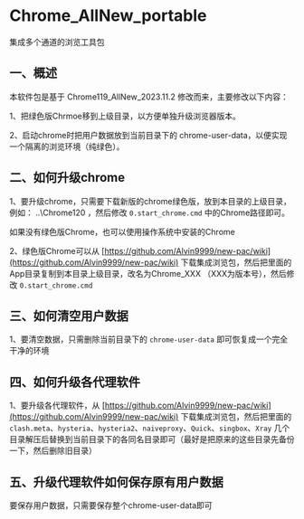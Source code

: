 # Chrome_AllNew_portable
集成多个通道的浏览工具包


## 一、概述
本软件包是基于 Chrome119_AllNew_2023.11.2 修改而来，主要修改以下内容：

1、把绿色版Chrmoe移到上级目录，以方便单独升级浏览器版本。

2、启动chrome时把用户数据放到当前目录下的 chrome-user-data，以便实现一个隔离的浏览环境（纯绿色）。


## 二、如何升级chrome
1、要升级chrome，只需要下载新版的chrome绿色版，放到本目录的上级目录，例如：
..\Chrome120
，然后修改 `0.start_chrome.cmd` 中的Chrome路径即可。

如果没有绿色版Chrome，也可以使用操作系统中安装的Chrome

2、绿色版Chrome可以从
[https://github.com/Alvin9999/new-pac/wiki](https://github.com/Alvin9999/new-pac/wiki)
下载集成浏览包，然后把里面的App目录复制到本目录上级目录，改名为Chrome_XXX （XXX为版本号），然后修改 `0.start_chrome.cmd`


## 三、如何清空用户数据
1、要清空数据，只需删除当前目录下的 `chrome-user-data` 即可恢复成一个完全干净的环境

## 四、如何升级各代理软件
1、要升级各代理软件，从
[https://github.com/Alvin9999/new-pac/wiki](https://github.com/Alvin9999/new-pac/wiki)
下载集成浏览包，然后把里面的 `clash.meta`、`hysteria`、`hysteria2`、`naiveproxy`、`Quick`、`singbox`、`Xray` 几个
目录解压后替换到当前目录下的各同名目录即可（最好是把原来的这些目录先备份一下，然后删除旧目录）

## 五、升级代理软件如何保存原有用户数据
要保存用户数据，只需要保存整个chrome-user-data即可




